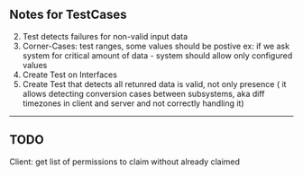 
## Notes for TestCases

2. Test detects failures for non-valid input data
3. Corner-Cases: test ranges, some values should be postive
   ex: if we ask system for critical amount of data -
   system should allow only configured values
4. Create Test on Interfaces
5. Create Test that detects all retunred data is valid, not only presence
   ( it allows detecting conversion cases between subsystems, aka diff timezones in client and server and not correctly handling it)

----

## TODO
Client: get list of permissions to claim without already claimed
